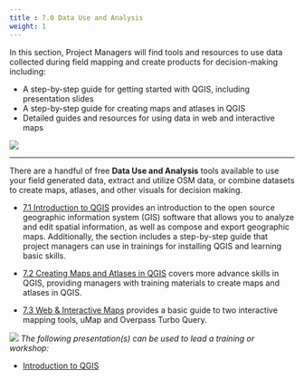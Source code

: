 ```yaml
---
title : 7.0 Data Use and Analysis
weight: 1
---
```


In this section, Project Managers will find tools and resources to use data collected during field mapping and create products for decision-making including:  

*  A step-by-step guide for getting started with QGIS, including presentation slides 
*  A step-by-step guide for creating maps and atlases in QGIS
*  Detailed guides and resources for using data in web and interactive maps


![](/images/IMG_5036.JPG)

***

There are a handful of free **Data Use and Analysis** tools available to use your field generated data, extract and utilize OSM data, or combine datasets to create maps, atlases, and other visuals for decision making. 

* [7.1 Introduction to QGIS](https://hotosm.github.io/toolbox/pages/data-use-and-analysis/7.1-qgis/) provides an introduction to the open source geographic information system (GIS) software that allows you to analyze and edit spatial information, as well as compose and export geographic maps. Additionally, the section includes a step-by-step guide that project managers can use in trainings for installing QGIS and learning basic skills. 

* [7.2 Creating Maps and Atlases in QGIS](https://hotosm.github.io/toolbox/pages/data-use-and-analysis/7.2-creating-an-atlas-in-qgis/) covers more advance skills in QGIS, providing managers with training materials to create maps and atlases in QGIS. 

* [7.3 Web & Interactive Maps](https://hotosm.github.io/toolbox/pages/data-use-and-analysis/7.3_web_and_interactive_maps/) provides a basic guide to two interactive mapping tools, uMap and Overpass Turbo Query.

![](/images/training_presentations_wide.PNG)
*The following presentation(s) can be used to lead a training or workshop:*

*  [Introduction to QGIS](https://docs.google.com/presentation/d/1EA63n-jEjgEYVGzfdW8dispZpqvkbGDYx7ZtuayxZnQ/edit?usp=sharing)
